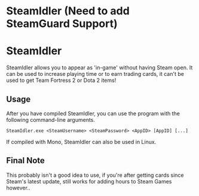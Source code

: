 SteamIdler (**Need to add SteamGuard Support**)
==========

# SteamIdler


SteamIdler allows you to appear as 'in-game' without having Steam open. It can be used to increase playing time or to earn trading cards, it can't be used to get Team Fortress 2 or Dota 2 items!


## Usage

After you have compiled SteamIdler, you can use the program with the following command-line arguments.

``SteamIdler.exe <SteamUsername> <SteamPassword> <AppID> [AppID] [...]``

If compiled with Mono, SteamIdler can also be used in Linux.

## Final Note
This probably isn't a good idea to use, if you're after getting cards since Steam's latest update, still works for adding hours to Steam Games however..
